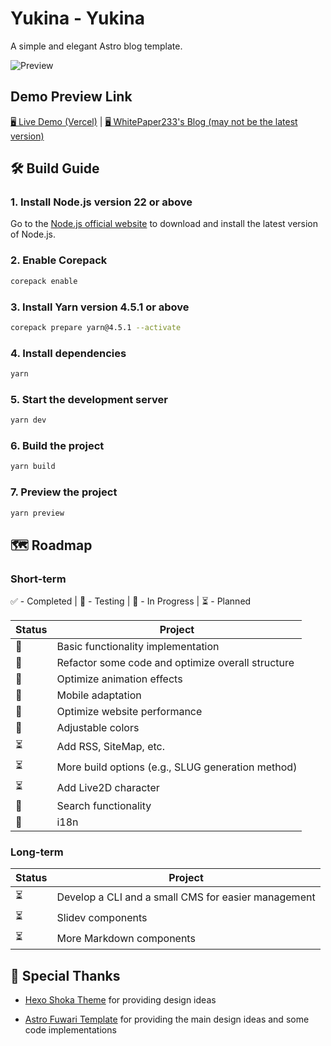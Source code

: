 # Yukina - Yukina

A simple and elegant Astro blog template.

![Preview](https://s2.loli.net/2024/11/23/uKgnwaWxeZ7RbP5.jpg)

## Demo Preview Link

[🖥️ Live Demo (Vercel)](https://yukina-blog.vercel.app) |
[🖥️ WhitePaper233's Blog (may not be the latest version)](https://yukina-blog.vercel.app)

## 🛠️ Build Guide

### 1. Install Node.js version 22 or above

Go to the [Node.js official website](https://nodejs.org/) to download and install the latest version of Node.js.

### 2. Enable Corepack

```bash
corepack enable
```

### 3. Install Yarn version 4.5.1 or above

```bash
corepack prepare yarn@4.5.1 --activate
```

### 4. Install dependencies

```bash
yarn
```

### 5. Start the development server

```bash
yarn dev
```

### 6. Build the project

```bash
yarn build
```

### 7. Preview the project

```bash
yarn preview
```

## 🗺️ Roadmap

### Short-term

✅ - Completed | 🧪 - Testing | 🚧 - In Progress | ⏳ - Planned

| Status | Project                                           |
| ------ | ------------------------------------------------- |
| 🧪     | Basic functionality implementation                |
| 🚧     | Refactor some code and optimize overall structure |
| 🚧     | Optimize animation effects                        |
| 🚧     | Mobile adaptation                                 |
| 🚧     | Optimize website performance                      |
| 🧪     | Adjustable colors                                 |
| ⏳     | Add RSS, SiteMap, etc.                            |
| ⏳     | More build options (e.g., SLUG generation method) |
| ⏳     | Add Live2D character                              |
| 🧪     | Search functionality                              |
| 🧪     | i18n                                              |

### Long-term

| Status | Project                                             |
| ------ | --------------------------------------------------- |
| ⏳     | Develop a CLI and a small CMS for easier management |
| ⏳     | Slidev components                                   |
| ⏳     | More Markdown components                            |

## 🙏 Special Thanks

- [Hexo Shoka Theme](https://github.com/amehime/hexo-theme-shoka) for providing design ideas

- [Astro Fuwari Template](https://github.com/saicaca/fuwari) for providing the main design ideas and some code implementations
